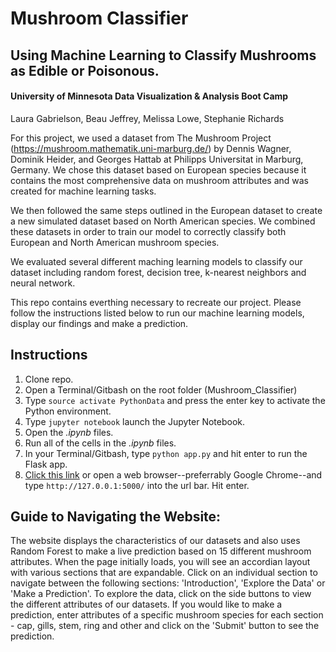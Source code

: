 # Mushroom Classifier
## Using Machine Learning to Classify Mushrooms as Edible or Poisonous.
#### University of Minnesota Data Visualization & Analysis Boot Camp
Laura Gabrielson, Beau Jeffrey, Melissa Lowe, Stephanie Richards


For this project, we used a dataset from The Mushroom Project (https://mushroom.mathematik.uni-marburg.de/) by Dennis Wagner, Dominik Heider, and Georges Hattab at Philipps Universitat in Marburg, Germany.  We chose this dataset based on European species because it contains the most comprehensive data on mushroom attributes and was created for machine learning tasks.

We then followed the same steps outlined in the European dataset to create a new simulated dataset based on North American species.  We combined these datasets in order to train our model to correctly classify both European and North American mushroom species.

We evaluated several different maching learning models to classify our dataset including random forest, decision tree, k-nearest neighbors and neural network.

This repo contains everthing necessary to recreate our project. Please follow the instructions listed below to run our machine learning models, display our findings and make a prediction. 

## Instructions
1. Clone repo.
1. Open a Terminal/Gitbash on the root folder (Mushroom_Classifier)
1. Type ```source activate PythonData``` and press the enter key to activate the Python environment.
1. Type ```jupyter notebook``` launch the Jupyter Notebook.
1. Open the *.ipynb* files.
1. Run all of the cells in the *.ipynb* files.
1. In your Terminal/Gitbash, type ```python app.py``` and hit enter to run the Flask app.
1. [Click this link](http://127.0.0.1:5000/) or open a web browser--preferrably Google Chrome--and type ```http://127.0.0.1:5000/``` into the url bar. Hit enter.

## Guide to Navigating the Website:

The website displays the characteristics of our datasets and also uses Random Forest to make a live prediction based on 15 different mushroom attributes. When the page initially loads, you will see an accordian layout with various sections that are expandable. Click on an individual section to navigate between the following sections: 'Introduction', 'Explore the Data' or 'Make a Prediction'. To explore the data, click on the side buttons to view the different attributes of our datasets. If you would like to make a prediction, enter attributes of a specific mushroom species for each section - cap, gills, stem, ring and other and click on the 'Submit' button to see the prediction.